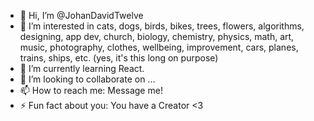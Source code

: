 - 👋 Hi, I’m @JohanDavidTwelve
- 👀 I’m interested in cats, dogs, birds, bikes, trees, flowers, algorithms, designing, app dev, church, biology, chemistry, physics, math, art, music, photography, clothes, wellbeing, improvement, cars, planes, trains, ships, etc. (yes, it's this long on purpose)
- 🌱 I’m currently learning React.
- 💞️ I’m looking to collaborate on ...
- 📫 How to reach me: Message me!
- ⚡ Fun fact about you: You have a Creator <3

<!---
JohanDavidTwelve/JohanDavidTwelve is a ✨ special ✨ repository because its `README.md` (this file) appears on your GitHub profile.
You can click the Preview link to take a look at your changes.
--->
